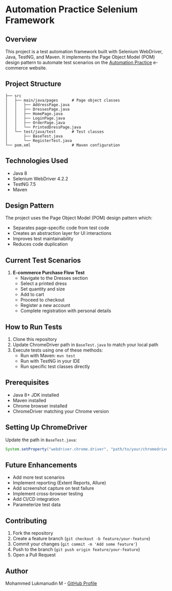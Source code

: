 # Automation Practice Selenium Framework

## Overview
This project is a test automation framework built with Selenium WebDriver, Java, TestNG, and Maven. It implements the Page Object Model (POM) design pattern to automate test scenarios on the [Automation Practice](http://automationpractice.com/) e-commerce website.

## Project Structure
```
├── src
│   ├── main/java/pages      # Page object classes
│   │   ├── AddressPage.java
│   │   ├── DressesPage.java
│   │   ├── HomePage.java
│   │   ├── LoginPage.java
│   │   ├── OrderPage.java
│   │   └── PrintedDressPage.java
│   └── test/java/test       # Test classes
│       ├── BaseTest.java
│       └── RegisterTest.java
└── pom.xml                  # Maven configuration
```

## Technologies Used
- Java 8
- Selenium WebDriver 4.2.2
- TestNG 7.5
- Maven

## Design Pattern
The project uses the Page Object Model (POM) design pattern which:
- Separates page-specific code from test code
- Creates an abstraction layer for UI interactions
- Improves test maintainability
- Reduces code duplication

## Current Test Scenarios
1. **E-commerce Purchase Flow Test**
   - Navigate to the Dresses section
   - Select a printed dress
   - Set quantity and size
   - Add to cart
   - Proceed to checkout
   - Register a new account
   - Complete registration with personal details

## How to Run Tests
1. Clone this repository
2. Update ChromeDriver path in `BaseTest.java` to match your local path
3. Execute tests using one of these methods:
   - Run with Maven: `mvn test`
   - Run with TestNG in your IDE
   - Run specific test classes directly

## Prerequisites
- Java 8+ JDK installed
- Maven installed
- Chrome browser installed
- ChromeDriver matching your Chrome version

## Setting Up ChromeDriver
Update the path in `BaseTest.java`:
```java
System.setProperty("webdriver.chrome.driver", "path/to/your/chromedriver");
```

## Future Enhancements
- Add more test scenarios
- Implement reporting (Extent Reports, Allure)
- Add screenshot capture on test failure
- Implement cross-browser testing
- Add CI/CD integration
- Parameterize test data

## Contributing
1. Fork the repository
2. Create a feature branch (`git checkout -b feature/your-feature`)
3. Commit your changes (`git commit -m 'Add some feature'`)
4. Push to the branch (`git push origin feature/your-feature`)
5. Open a Pull Request

## Author
Mohammed Lukmanudin M - [GitHub Profile](https://github.com/redJavaMan)
